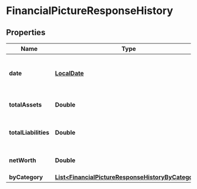 
# FinancialPictureResponseHistory

## Properties
Name | Type | Description | Notes
------------ | ------------- | ------------- | -------------
**date** | [**LocalDate**](LocalDate.md) | The date of the financial picture record |  [optional]
**totalAssets** | **Double** | Total assets of the client on this date |  [optional]
**totalLiabilities** | **Double** | Total liabilities of the client on this date |  [optional]
**netWorth** | **Double** | Net worth of the client on this date |  [optional]
**byCategory** | [**List&lt;FinancialPictureResponseHistoryByCategory&gt;**](FinancialPictureResponseHistoryByCategory.md) |  |  [optional]




